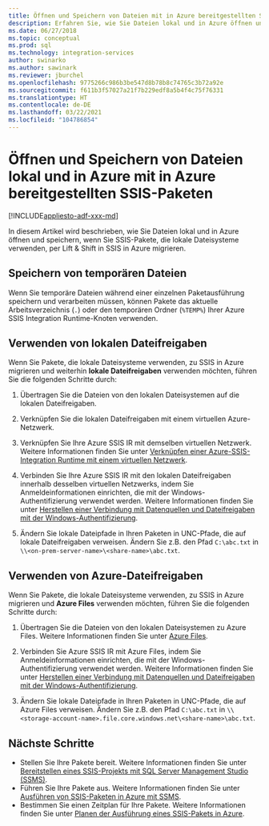 ```yaml
---
title: Öffnen und Speichern von Dateien mit in Azure bereitgestellten SSIS-Paketen
description: Erfahren Sie, wie Sie Dateien lokal und in Azure öffnen und speichern, wenn Sie SSIS-Pakete, die lokale Dateisysteme verwenden, per Lift & Shift in SSIS in Azure migrieren.
ms.date: 06/27/2018
ms.topic: conceptual
ms.prod: sql
ms.technology: integration-services
author: swinarko
ms.author: sawinark
ms.reviewer: jburchel
ms.openlocfilehash: 9775266c986b3be547d8b78b8c74765c3b72a92e
ms.sourcegitcommit: f611b3f57027a21f7b229edf8a5b4f4c75f76331
ms.translationtype: HT
ms.contentlocale: de-DE
ms.lasthandoff: 03/22/2021
ms.locfileid: "104786854"
---
```

# <a name="open-and-save-files-on-premises-and-in-azure-with-ssis-packages-deployed-in-azure"></a>Öffnen und Speichern von Dateien lokal und in Azure mit in Azure bereitgestellten SSIS-Paketen

[!INCLUDE[appliesto-adf-xxx-md](includes/appliesto-adf-xxx-md.md)]

In diesem Artikel wird beschrieben, wie Sie Dateien lokal und in Azure öffnen und speichern, wenn Sie SSIS-Pakete, die lokale Dateisysteme verwenden, per Lift & Shift in SSIS in Azure migrieren.

## <a name="save-temporary-files"></a>Speichern von temporären Dateien

Wenn Sie temporäre Dateien während einer einzelnen Paketausführung speichern und verarbeiten müssen, können Pakete das aktuelle Arbeitsverzeichnis (`.`) oder den temporären Ordner (`%TEMP%`) Ihrer Azure SSIS Integration Runtime-Knoten verwenden.

## <a name="use-on-premises-file-shares"></a>Verwenden von lokalen Dateifreigaben

Wenn Sie Pakete, die lokale Dateisysteme verwenden, zu SSIS in Azure migrieren und weiterhin **lokale Dateifreigaben** verwenden möchten, führen Sie die folgenden Schritte durch:

1. Übertragen Sie die Dateien von den lokalen Dateisystemen auf die lokalen Dateifreigaben.

2. Verknüpfen Sie die lokalen Dateifreigaben mit einem virtuellen Azure-Netzwerk.

3. Verknüpfen Sie Ihre Azure SSIS IR mit demselben virtuellen Netzwerk. Weitere Informationen finden Sie unter [Verknüpfen einer Azure-SSIS-Integration Runtime mit einem virtuellen Netzwerk](./join-azure-ssis-integration-runtime-virtual-network.md).

4. Verbinden Sie Ihre Azure SSIS IR mit den lokalen Dateifreigaben innerhalb desselben virtuellen Netzwerks, indem Sie Anmeldeinformationen einrichten, die mit der Windows-Authentifizierung verwendet werden. Weitere Informationen finden Sie unter [Herstellen einer Verbindung mit Datenquellen und Dateifreigaben mit der Windows-Authentifizierung](ssis-azure-connect-with-windows-auth.md).

5. Ändern Sie lokale Dateipfade in Ihren Paketen in UNC-Pfade, die auf lokale Dateifreigaben verweisen. Ändern Sie z.B. den Pfad `C:\abc.txt` in `\\<on-prem-server-name>\<share-name>\abc.txt`.

## <a name="use-azure-file-shares"></a>Verwenden von Azure-Dateifreigaben

Wenn Sie Pakete, die lokale Dateisysteme verwenden, zu SSIS in Azure migrieren und **Azure Files** verwenden möchten, führen Sie die folgenden Schritte durch:

1. Übertragen Sie die Dateien von den lokalen Dateisystemen zu Azure Files. Weitere Informationen finden Sie unter [Azure Files](https://azure.microsoft.com/services/storage/files/).

2. Verbinden Sie Azure SSIS IR mit Azure Files, indem Sie Anmeldeinformationen einrichten, die mit der Windows-Authentifizierung verwendet werden. Weitere Informationen finden Sie unter [Herstellen einer Verbindung mit Datenquellen und Dateifreigaben mit der Windows-Authentifizierung](ssis-azure-connect-with-windows-auth.md).

3. Ändern Sie lokale Dateipfade in Ihren Paketen in UNC-Pfade, die auf Azure Files verweisen. Ändern Sie z.B. den Pfad `C:\abc.txt` in `\\<storage-account-name>.file.core.windows.net\<share-name>\abc.txt`.

## <a name="next-steps"></a>Nächste Schritte

- Stellen Sie Ihre Pakete bereit. Weitere Informationen finden Sie unter [Bereitstellen eines SSIS-Projekts mit SQL Server Management Studio (SSMS)](/sql/integration-services/ssis-quickstart-deploy-ssms).
- Führen Sie Ihre Pakete aus. Weitere Informationen finden Sie unter [Ausführen von SSIS-Paketen in Azure mit SSMS](/sql/integration-services/ssis-quickstart-run-ssms).
- Bestimmen Sie einen Zeitplan für Ihre Pakete. Weitere Informationen finden Sie unter [Planen der Ausführung eines SSIS-Pakets in Azure](/sql/integration-services/lift-shift/ssis-azure-schedule-packages-ssms).